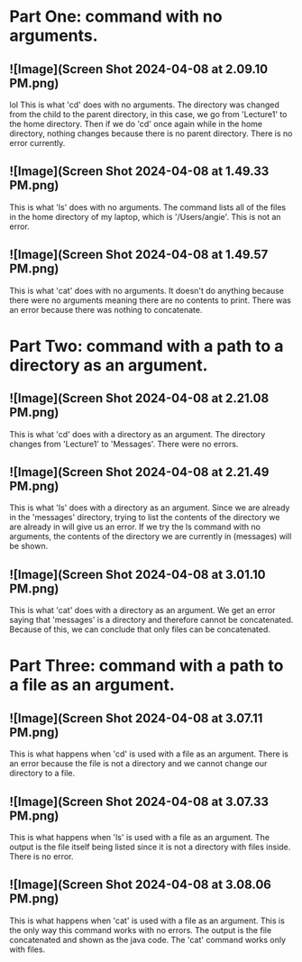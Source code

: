 # Part One: command with no arguments.

![Image](Screen Shot 2024-04-08 at 2.09.10 PM.png)
---
lol
This is what 'cd' does with no arguments. 
The directory was changed from the child to the parent directory, in this case, we go from 'Lecture1' to the home directory. Then if we do 'cd' once again while in the home directory, nothing changes because there is no parent directory. 
There is no error currently. 

![Image](Screen Shot 2024-04-08 at 1.49.33 PM.png)
---
This is what 'ls' does with no arguments. 
The command lists all of the files in the home directory of my laptop, which is '/Users/angie'.
This is not an error. 

![Image](Screen Shot 2024-04-08 at 1.49.57 PM.png)
---
This is what 'cat' does with no arguments.
It doesn't do anything because there were no arguments meaning there are no contents to print.
There was an error because there was nothing to concatenate. 

# Part Two: command with a path to a directory as an argument.

![Image](Screen Shot 2024-04-08 at 2.21.08 PM.png)
---
This is what 'cd' does with a directory as an argument.
The directory changes from 'Lecture1' to 'Messages'. 
There were no errors. 

![Image](Screen Shot 2024-04-08 at 2.21.49 PM.png)
---
This is what 'ls' does with a directory as an argument. 
Since we are already in the 'messages' directory, trying to list the contents of the directory we are already in will give us an error. 
If we try the ls command with no arguments, the contents of the directory we are currently in (messages) will be shown.

![Image](Screen Shot 2024-04-08 at 3.01.10 PM.png)
---
This is what 'cat' does with a directory as an argument. 
We get an error saying that 'messages' is a directory and therefore cannot be concatenated. Because of this, we can conclude that only files can be concatenated. 


# Part Three: command with a path to a file as an argument.

![Image](Screen Shot 2024-04-08 at 3.07.11 PM.png)
---
This is what happens when 'cd' is used with a file as an argument.
There is an error because the file is not a directory and we cannot change our directory to a file.  

![Image](Screen Shot 2024-04-08 at 3.07.33 PM.png)
---
This is what happens when 'ls' is used with a file as an argument. 
The output is the file itself being listed since it is not a directory with files inside. 
There is no error. 

![Image](Screen Shot 2024-04-08 at 3.08.06 PM.png)
---
This is what happens when 'cat' is used with a file as an argument. 
This is the only way this command works with no errors. The output is the file concatenated and shown as the java code.
The 'cat' command works only with files. 
